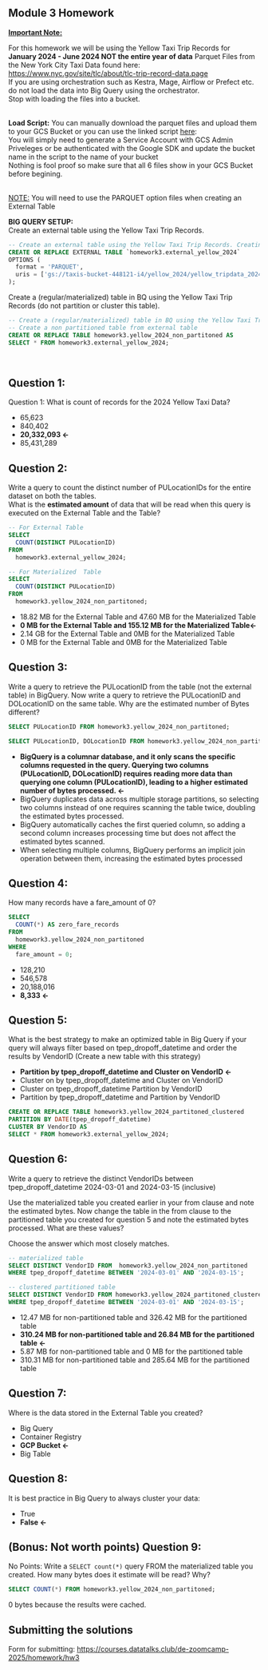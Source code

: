 ## Module 3 Homework

<b><u>Important Note:</b></u> <p> For this homework we will be using the Yellow Taxi Trip Records for **January 2024 - June 2024 NOT the entire year of data** 
Parquet Files from the New York
City Taxi Data found here: </br> https://www.nyc.gov/site/tlc/about/tlc-trip-record-data.page </br>
If you are using orchestration such as Kestra, Mage, Airflow or Prefect etc. do not load the data into Big Query using the orchestrator.</br> 
Stop with loading the files into a bucket. </br></br>

**Load Script:** You can manually download the parquet files and upload them to your GCS Bucket or you can use the linked script [here](./load_yellow_taxi_data.py):<br>
You will simply need to generate a Service Account with GCS Admin Priveleges or be authenticated with the Google SDK and update the bucket name in the script to the name of your bucket<br>
Nothing is fool proof so make sure that all 6 files show in your GCS Bucket before begining.</br><br>

<u>NOTE:</u> You will need to use the PARQUET option files when creating an External Table</br>

<b>BIG QUERY SETUP:</b></br>
Create an external table using the Yellow Taxi Trip Records. </br>

```sql
-- Create an external table using the Yellow Taxi Trip Records. Creating external table referring to gcs path
CREATE OR REPLACE EXTERNAL TABLE `homework3.external_yellow_2024`
OPTIONS (
  format = 'PARQUET',
  uris = ['gs://taxis-bucket-448121-i4/yellow_2024/yellow_tripdata_2024-*.parquet']
);
```

Create a (regular/materialized) table in BQ using the Yellow Taxi Trip Records (do not partition or cluster this table). 

```sql
-- Create a (regular/materialized) table in BQ using the Yellow Taxi Trip Records (do not partition or cluster this table).
-- Create a non partitioned table from external table
CREATE OR REPLACE TABLE homework3.yellow_2024_non_partitoned AS
SELECT * FROM homework3.external_yellow_2024;
```
</br>
</p>

## Question 1:
Question 1: What is count of records for the 2024 Yellow Taxi Data?
- 65,623
- 840,402
- **20,332,093 <-**
- 85,431,289


## Question 2:
Write a query to count the distinct number of PULocationIDs for the entire dataset on both the tables.</br> 
What is the **estimated amount** of data that will be read when this query is executed on the External Table and the Table?

```sql
-- For External Table
SELECT
  COUNT(DISTINCT PULocationID)
FROM
  homework3.external_yellow_2024;

-- For Materialized  Table
SELECT
  COUNT(DISTINCT PULocationID) 
FROM
  homework3.yellow_2024_non_partitoned;
```
- 18.82 MB for the External Table and 47.60 MB for the Materialized Table
- **0 MB for the External Table and 155.12 MB for the Materialized Table<-**
- 2.14 GB for the External Table and 0MB for the Materialized Table
- 0 MB for the External Table and 0MB for the Materialized Table

## Question 3:
Write a query to retrieve the PULocationID from the table (not the external table) in BigQuery. Now write a query to retrieve the PULocationID and DOLocationID on the same table. Why are the estimated number of Bytes different?

```sql
SELECT PULocationID FROM homework3.yellow_2024_non_partitoned;

SELECT PULocationID, DOLocationID FROM homework3.yellow_2024_non_partitoned;
```

- **BigQuery is a columnar database, and it only scans the specific columns requested in the query. Querying two columns (PULocationID, DOLocationID) requires 
reading more data than querying one column (PULocationID), leading to a higher estimated number of bytes processed. <-**
- BigQuery duplicates data across multiple storage partitions, so selecting two columns instead of one requires scanning the table twice, 
doubling the estimated bytes processed.
- BigQuery automatically caches the first queried column, so adding a second column increases processing time but does not affect the estimated bytes scanned.
- When selecting multiple columns, BigQuery performs an implicit join operation between them, increasing the estimated bytes processed

## Question 4:
How many records have a fare_amount of 0?
```sql
SELECT
  COUNT(*) AS zero_fare_records
FROM
  homework3.yellow_2024_non_partitoned
WHERE
  fare_amount = 0;
```
- 128,210
- 546,578
- 20,188,016
- **8,333 <-**

## Question 5:
What is the best strategy to make an optimized table in Big Query if your query will always filter based on tpep_dropoff_datetime and order the results by VendorID (Create a new table with this strategy)
- **Partition by tpep_dropoff_datetime and Cluster on VendorID <-**
- Cluster on by tpep_dropoff_datetime and Cluster on VendorID
- Cluster on tpep_dropoff_datetime Partition by VendorID
- Partition by tpep_dropoff_datetime and Partition by VendorID

```sql
CREATE OR REPLACE TABLE homework3.yellow_2024_partitoned_clustered
PARTITION BY DATE(tpep_dropoff_datetime)
CLUSTER BY VendorID AS
SELECT * FROM homework3.external_yellow_2024;
```

## Question 6:
Write a query to retrieve the distinct VendorIDs between tpep_dropoff_datetime
2024-03-01 and 2024-03-15 (inclusive)</br>

Use the materialized table you created earlier in your from clause and note the estimated bytes. Now change the table in the from clause to the partitioned table you created for question 5 and note the estimated bytes processed. What are these values? </br>

Choose the answer which most closely matches.</br> 

```sql
-- materialized table
SELECT DISTINCT VendorID FROM  homework3.yellow_2024_non_partitoned
WHERE tpep_dropoff_datetime BETWEEN '2024-03-01' AND '2024-03-15';

-- clustered partitioned table
SELECT DISTINCT VendorID FROM homework3.yellow_2024_partitoned_clustered
WHERE tpep_dropoff_datetime BETWEEN '2024-03-01' AND '2024-03-15';
```

- 12.47 MB for non-partitioned table and 326.42 MB for the partitioned table
- **310.24 MB for non-partitioned table and 26.84 MB for the partitioned table <-**
- 5.87 MB for non-partitioned table and 0 MB for the partitioned table
- 310.31 MB for non-partitioned table and 285.64 MB for the partitioned table


## Question 7: 
Where is the data stored in the External Table you created?

- Big Query
- Container Registry
- **GCP Bucket <-**
- Big Table

## Question 8:
It is best practice in Big Query to always cluster your data:
- True
- **False <-**


## (Bonus: Not worth points) Question 9:
No Points: Write a `SELECT count(*)` query FROM the materialized table you created. How many bytes does it estimate will be read? Why?
```sql
SELECT COUNT(*) FROM homework3.yellow_2024_non_partitoned;
```
0 bytes because the results were cached.

## Submitting the solutions

Form for submitting: https://courses.datatalks.club/de-zoomcamp-2025/homework/hw3
